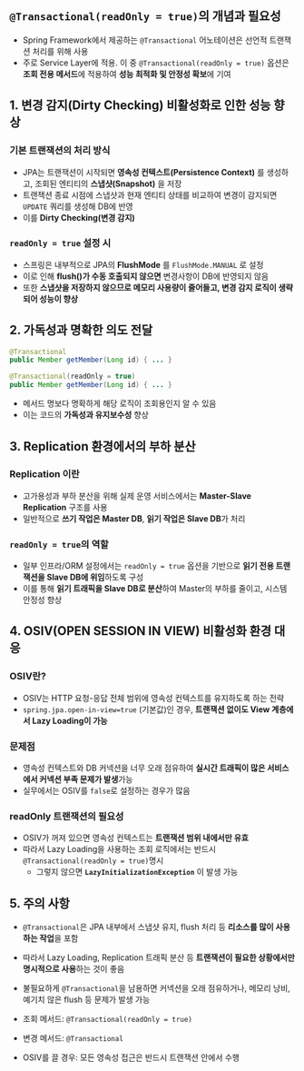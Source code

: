 
## `@Transactional(readOnly = true)`의 개념과 필요성

- Spring Framework에서 제공하는 `@Transactional` 어노테이션은 선언적 트랜잭션 처리를 위해 사용
- 주로 Service Layer에 적용. 이 중 `@Transactional(readOnly = true)` 옵션은 **조회 전용 메서드**에 적용하여 **성능 최적화 및 안정성 확보**에 기여


## 1. 변경 감지(Dirty Checking) 비활성화로 인한 성능 향상

### 기본 트랜잭션의 처리 방식

* JPA는 트랜잭션이 시작되면 **영속성 컨텍스트(Persistence Context)** 를 생성하고, 조회된 엔티티의 **스냅샷(Snapshot)** 을 저장
* 트랜잭션 종료 시점에 스냅샷과 현재 엔티티 상태를 비교하여 변경이 감지되면 `UPDATE` 쿼리를 생성해 DB에 반영
* 이를 **Dirty Checking(변경 감지)**

### `readOnly = true` 설정 시

* 스프링은 내부적으로 JPA의 **FlushMode** 를 `FlushMode.MANUAL` 로 설정
* 이로 인해 **flush()가 수동 호출되지 않으면** 변경사항이 DB에 반영되지 않음
* 또한 **스냅샷을 저장하지 않으므로 메모리 사용량이 줄어들고, 변경 감지 로직이 생략되어 성능이 향상**



## 2. 가독성과 명확한 의도 전달

```java
@Transactional
public Member getMember(Long id) { ... }

@Transactional(readOnly = true)
public Member getMember(Long id) { ... }
```

* 메서드 명보다 명확하게 해당 로직이 조회용인지 알 수 있음
* 이는 코드의 **가독성과 유지보수성** 향상



## 3. Replication 환경에서의 부하 분산

### Replication 이란

* 고가용성과 부하 분산을 위해 실제 운영 서비스에서는 **Master-Slave Replication** 구조를 사용
* 일반적으로 **쓰기 작업은 Master DB**, **읽기 작업은 Slave DB**가 처리

### `readOnly = true`의 역할

* 일부 인프라/ORM 설정에서는 `readOnly = true` 옵션을 기반으로 **읽기 전용 트랜잭션을 Slave DB에 위임**하도록 구성
* 이를 통해 **읽기 트래픽을 Slave DB로 분산**하여 Master의 부하를 줄이고, 시스템 안정성 향상



## 4. OSIV(OPEN SESSION IN VIEW) 비활성화 환경 대응

### OSIV란?

* OSIV는 HTTP 요청-응답 전체 범위에 영속성 컨텍스트를 유지하도록 하는 전략
* `spring.jpa.open-in-view=true` (기본값)인 경우, **트랜잭션 없이도 View 계층에서 Lazy Loading이 가능**

### 문제점

* 영속성 컨텍스트와 DB 커넥션을 너무 오래 점유하여 **실시간 트래픽이 많은 서비스에서 커넥션 부족 문제가 발생**가능
* 실무에서는 OSIV를 `false`로 설정하는 경우가 많음

### readOnly 트랜잭션의 필요성

* OSIV가 꺼져 있으면 영속성 컨텍스트는 **트랜잭션 범위 내에서만 유효**
* 따라서 Lazy Loading을 사용하는 조회 로직에서는 반드시 `@Transactional(readOnly = true)`명시
  * 그렇지 않으면 **`LazyInitializationException`** 이 발생 가능


## 5. 주의 사항

* `@Transactional`은 JPA 내부에서 스냅샷 유지, flush 처리 등 **리소스를 많이 사용하는 작업**을 포함
* 따라서 Lazy Loading, Replication 트래픽 분산 등 **트랜잭션이 필요한 상황에서만 명시적으로 사용**하는 것이 좋음
* 불필요하게 `@Transactional`을 남용하면 커넥션을 오래 점유하거나, 메모리 낭비, 예기치 않은 flush 등 문제가 발생 가능



* 조회 메서드: `@Transactional(readOnly = true)`
* 변경 메서드: `@Transactional`
* OSIV를 끌 경우: 모든 영속성 접근은 반드시 트랜잭션 안에서 수행